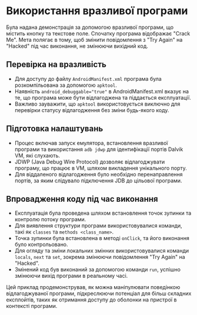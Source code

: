# Використання вразливої програми

Була надана демонстрація за допомогою вразливої програми, що містить кнопку та текстове поле. Спочатку програма відображає "Crack Me". Мета полягає в тому, щоб змінити повідомлення з "Try Again" на "Hacked" під час виконання, не змінюючи вихідний код.

## **Перевірка на вразливість**
- Для доступу до файлу `AndroidManifest.xml` програма була розкомпільована за допомогою `apktool`.
- Наявність `android_debuggable="true"` в AndroidManifest.xml вказує на те, що програма може бути відлагоджена та піддається експлуатації.
- Важливо зауважити, що `apktool` використовується виключно для перевірки статусу відлагодження без зміни будь-якого коду.

## **Підготовка налаштувань**
- Процес включав запуск емулятора, встановлення вразливої програми та використання `adb jdwp` для ідентифікації портів Dalvik VM, які слухають.
- JDWP (Java Debug Wire Protocol) дозволяє відлагоджувати програму, що працює в VM, шляхом викладення унікального порту.
- Для віддаленого відлагодження було необхідно перенаправлення портів, за яким слідувало підключення JDB до цільової програми.

## **Впровадження коду під час виконання**
- Експлуатація була проведена шляхом встановлення точок зупинки та контролю потоку програми.
- Для виявлення структури програми використовувалися команди, такі як `classes` та `methods <class_name>`.
- Точка зупинки була встановлена в методі `onClick`, та його виконання було контрольовано.
- Для огляду та зміни локальних змінних використовувалися команди `locals`, `next` та `set`, зокрема змінюючи повідомлення "Try Again" на "Hacked".
- Змінений код був виконаний за допомогою команди `run`, успішно змінюючи вихід програми в реальному часі.

Цей приклад продемонстрував, як можна маніпулювати поведінкою відлагоджуваної програми, підкреслюючи потенціал для більш складних експлойтів, таких як отримання доступу до оболонки на пристрої в контексті програми.
